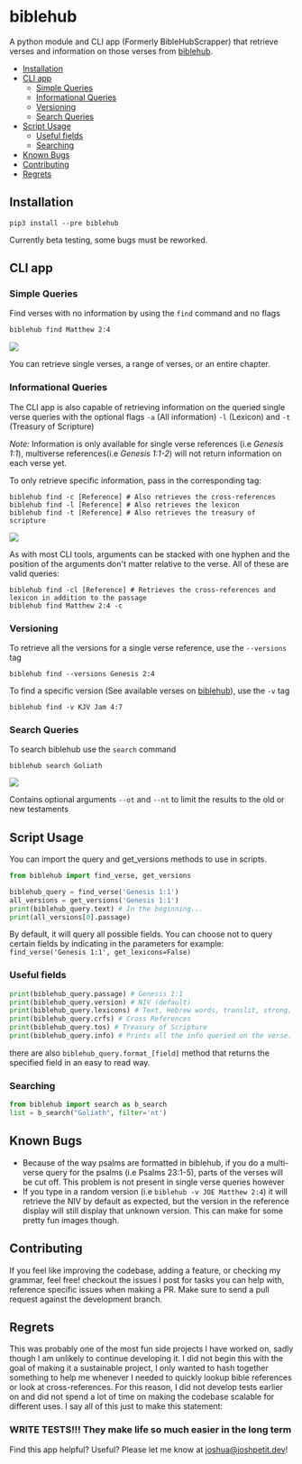 # biblehub
A python module and CLI app (Formerly BibleHubScrapper) that retrieve verses and information on those verses
from [biblehub](https://biblehub.com).
- [Installation](#installation)
- [CLI app](#cli-app)
  * [Simple Queries](#simple-queries)
  * [Informational Queries](#informational-queries)
  * [Versioning](#versioning)
  * [Search Queries](#search-queries)
- [Script Usage](#script-usage)
  * [Useful fields](#useful-fields)
  * [Searching](#searching)
- [Known Bugs](#known-bugs)
- [Contributing](#contributing)
- [Regrets](#regrets)

## Installation
```pip3 install --pre biblehub```

Currently beta testing, some bugs must be reworked.
## CLI app

### Simple Queries
Find verses with no information by using the `find` command and no flags
```bash
biblehub find Matthew 2:4
```
![](assets/sve1.png)

You can retrieve single verses, a range of verses, or an entire chapter. 

### Informational Queries
The CLI app is also capable of retrieving information on the queried single verse queries with the optional flags
`-a` (All information) `-l` (Lexicon) and `-t` (Treasury of Scripture)

*Note:* Information is only available for single verse references (i.e  *Genesis 1:1*), 
multiverse references(i.e *Genesis 1:1-2*) will not return information on 
each verse yet.

To only retrieve specific information, pass in the corresponding tag:
```shell script
biblehub find -c [Reference] # Also retrieves the cross-references
biblehub find -l [Reference] # Also retrieves the lexicon
biblehub find -t [Reference] # Also retrieves the treasury of scripture
```
![](assets/svec.png)

As with most CLI tools, arguments can be stacked with one hyphen and the position of the arguments don't matter 
relative to the verse. All of these are valid queries:
```shell script
biblehub find -cl [Reference] # Retrieves the cross-references and lexicon in addition to the passage
biblehub find Matthew 2:4 -c
```

### Versioning
To retrieve all the versions for a single verse reference, use the `--versions` tag
```shell script
biblehub find --versions Genesis 2:4
```
To find a specific version (See available verses on [biblehub](https://biblehub.com)), use the `-v` tag
```shell script
biblehub find -v KJV Jam 4:7
```

### Search Queries
To search biblehub use the `search` command
```shell script
biblehub search Goliath
```
![](assets/sves.png)

Contains optional arguments `--ot` and `--nt` to limit the results to the old or new testaments
## Script Usage
You can import the query and get_versions methods to use in scripts.
```python
from biblehub import find_verse, get_versions

biblehub_query = find_verse('Genesis 1:1')
all_versions = get_versions('Genesis 1:1')
print(biblehub_query.text) # In the beginning...
print(all_versions[0].passage)
```
By default, it will query all possible fields.
You can choose not to query certain fields by indicating in the parameters
for example:
` find_verse('Genesis 1:1', get_lexicons=False) `

### Useful fields
```python
print(biblehub_query.passage) # Genesis 1:1
print(biblehub_query.version) # NIV (default)
print(biblehub_query.lexicons) # Text, Hebrew words, translit, strong, and English defintions
print(biblehub_query.crfs) # Cross References
print(biblehub_query.tos) # Treasury of Scripture
print(biblehub_query.info) # Prints all the info queried on the verse. Also the same as the __str__
```
there are also `biblehub_query.format_[field]` method that returns the specified field in an easy to read way.
### Searching
```python
from biblehub import search as b_search
list = b_search("Goliath", filter='nt')
```
## Known Bugs
- Because of the way psalms are formatted in biblehub, if you do a multi-verse query for the psalms (i.e Psalms 23:1-5),
parts of the verses will be cut off. This problem is not present in single verse queries however
- If you type in a random version (i.e `biblehub -v JOE Matthew 2:4`) it will retrieve the NIV by default as expected,
but the version in the reference display will still display that unknown version. This can make for some pretty fun
images though.
## Contributing
If you feel like improving the codebase, adding a feature, or checking my grammar, feel free!
checkout the issues I post for tasks you can help with, reference specific issues when making a PR.
Make sure to send a pull request against the development branch.

## Regrets
This was probably one of the most fun side projects I have worked on, sadly though I am unlikely to continue developing
it. I did not begin this with the goal of making it a sustainable project, I only wanted to hash together something to
help me whenever I needed to quickly lookup bible references or look at cross-references. For this reason, I did not
develop tests earlier on and did not spend a lot of time on making the codebase scalable for different uses. I say
all of this just to make this statement:
### WRITE TESTS!!! They make life so much easier in the long term

Find this app helpful? Useful? Please let me know at [joshua@joshpetit.dev](joshua@joshpetit.dev)!